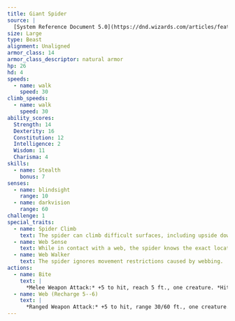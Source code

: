 ```yaml
---
title: Giant Spider
source: |
  [System Reference Document 5.0](https://dnd.wizards.com/articles/features/systems-reference-document-srd)
size: Large
type: Beast
alignment: Unaligned
armor_class: 14
armor_class_descriptor: natural armor
hp: 26
hd: 4
speeds:
  - name: walk
    speed: 30
climb_speeds:
  - name: walk
    speed: 30
ability_scores:
  Strength: 14
  Dexterity: 16
  Constitution: 12
  Intelligence: 2
  Wisdom: 11
  Charisma: 4
skills:
  - name: Stealth
    bonus: 7
senses:
  - name: blindsight
    range: 10
  - name: darkvision
    range: 60
challenge: 1
special_traits:
  - name: Spider Climb
    text: The spider can climb difficult surfaces, including upside down on ceilings, without needing to make an ability check.
  - name: Web Sense
    text: While in contact with a web, the spider knows the exact location of any other creature in contact with the same web.
  - name: Web Walker
    text: The spider ignores movement restrictions caused by webbing.
actions:
  - name: Bite
    text: |
      *Melee Weapon Attack:* +5 to hit, reach 5 ft., one creature. *Hit:* 7 (1d8 + 3) piercing damage, and the target must make a DC 11 Constitution saving throw, taking 9 (2d8) poison damage on a failed save, or half as much damage on a successful one. If the poison damage reduces the target to 0 hit points, the target is stable but poisoned for 1 hour, even after regaining hit points, and is paralyzed while poisoned in this way.
  - name: Web (Recharge 5--6)
    text: |
      *Ranged Weapon Attack:* +5 to hit, range 30/60 ft., one creature. *Hit:* The target is restrained by webbing. As an action, the restrained target can make a DC 12 Strength check, bursting the webbing on a success. The webbing can also be attacked and destroyed (AC 10; hp 5; vulnerability to fire damage; immunity to bludgeoning, poison, and psychic damage).
---
```


